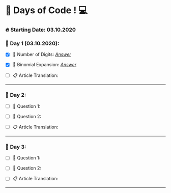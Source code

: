 # 💯 Days of Code !  💻 

### **🔥 Starting Date: 03.10.2020**

### 📅 **Day 1 (03.10.2020)**:  
 - [X]  📌 Number of Digits: *[Answer](https://github.com/salihacr/100DaysOfCode/Day1/Day1.cs)*
 
 - [X] 📌 Binomial Expansion: *[Answer](https://github.com/salihacr/100DaysOfCode/Day1/Day1.cs)*

- [ ] 📋  Article Translation:
---

### 📅 **Day 2**:  
 - [ ]  📌 Question 1: 
 
 - [ ] 📌 Question 2:

- [ ] 📋  Article Translation:
---

### 📅 **Day 3**:  
 - [ ]  📌 Question 1: 
 
 - [ ] 📌 Question 2:

- [ ] 📋  Article Translation:
---
